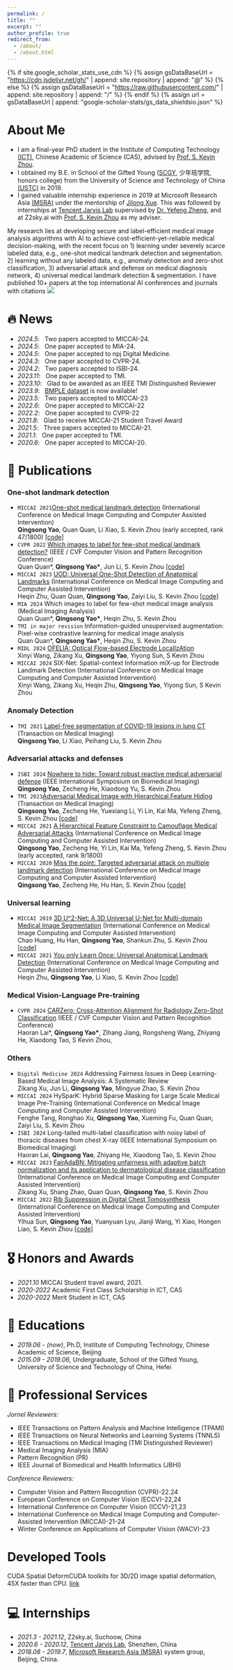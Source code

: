 ```yaml
---
permalink: /
title: ""
excerpt: ""
author_profile: true
redirect_from: 
  - /about/
  - /about.html
---
```


{% if site.google_scholar_stats_use_cdn %}
{% assign gsDataBaseUrl = "https://cdn.jsdelivr.net/gh/" | append: site.repository | append: "@" %}
{% else %}
{% assign gsDataBaseUrl = "https://raw.githubusercontent.com/" | append: site.repository | append: "/" %}
{% endif %}
{% assign url = gsDataBaseUrl | append: "google-scholar-stats/gs_data_shieldsio.json" %}

<span class='anchor' id='about-me'></span>
# About Me

- I am a final-year PhD student in the Institute of Computing Technology [(ICT)](http://english.ict.cas.cn/), Chinese Academic of Science (CAS), advised by [Prof. S. Kevin Zhou](https://sz.ustc.edu.cn/en/en_research_show/42.html). 
- I obtained my B.E. in School of the Gifted Young ([SCGY](https://en.scgy.ustc.edu.cn/), 少年班学院, honors college) from the University of Science and Technology of China [(USTC)](https://en.ustc.edu.cn/) in 2019. 
- I gained valuable internship experience in 2019 at Microsoft Research Asia [(MSRA)](https://www.microsoft.com/en-us/research/lab/microsoft-research-asia/) under the mentorship of [Jilong Xue](https://www.microsoft.com/en-us/research/people/jxue/). This was followed by internships at [Tencent Jarvis Lab](https://jarvislab.tencent.com/index-en.html) supervised by [Dr. Yefeng Zheng](https://sites.google.com/site/yefengzheng/), and at Z2sky.ai with [Prof. S. Kevin Zhou]((https://sz.ustc.edu.cn/en/en_research_show/42.html)) as my adviser.

My research lies at developing secure and label-efficient medical image analysis algorithms with AI to achieve cost-efficient-yet-reliable medical decision-making, with the recent focus on 1) learning under severely scarce labeled data, e.g., one-shot medical landmark detection and segmentation. 2) learning without any labeled data, e.g., anomaly detection and zero-shot classification, 3) adversarial attack and defense on medical diagnosis network, 4) universal medical landmark detection & segmentation. I have published 10+ papers at the top international AI conferences and journals with citations <a href='https://scholar.google.com/citations?user=CMiRzlAAAAAJ'><img src="https://img.shields.io/endpoint?url={{ url | url_encode }}&logo=Google%20Scholar&labelColor=f6f6f6&color=9cf&style=flat&label=citations"></a>

# 🔥 News
- *2024.5*: &nbsp; Two papers accepted to MICCAI-24.
- *2024.5*: &nbsp; One paper accepted to MIA-24.
- *2024.5*: &nbsp; One paper accepted to npj Digital Medicine.
- *2024.3*: &nbsp; One paper accepted to CVPR-24.
- *2024.2*: &nbsp; Two papers accepted to ISBI-24.
- *2023.11*: &nbsp; One paper accepted to TMI.
- *2023.10*: &nbsp; Glad to be awarded as an IEEE TMI Distinguished Reviewer
- *2023.9*: &nbsp; [BMPLE dataset](https://github.com/MIRACLE-Center/Oneshot_landmark_detection) is now available!
- *2023.5*: &nbsp; Two papers accepted to MICCAI-23
- *2022.6*: &nbsp; One paper accepted to MICCAI-22
- *2022.2*: &nbsp; One paper accepted to CVPR-22
- *2021.8*: &nbsp; Glad to receive MICCAI-21 Student Travel Award 
- *2021.5*: &nbsp; Three papers accepted to MICCAI-21.
- *2021.1*: &nbsp; One paper accepted to TMI.
- *2020.6*: &nbsp; One paper accepted to MICCAI-20.

# 📝 Publications 

### One-shot landmark detection

- ``MICCAI 2021``[One-shot medical landmark detection](https://link.springer.com/chapter/10.1007/978-3-030-87196-3_17) (International Conference on Medical Image Computing and Computer Assisted Intervention)\
**Qingsong Yao**, Quan Quan, Li Xiao, S. Kevin Zhou (early accepted, rank 47/1800) [[code]](https://github.com/MIRACLE-Center/Oneshot_landmark_detection)
- ``CVPR 2022`` [Which images to label for few-shot medical landmark detection?](https://openaccess.thecvf.com/content/CVPR2022/papers/Quan_Which_Images_To_Label_for_Few-Shot_Medical_Landmark_Detection_CVPR_2022_paper.pdf) (IEEE / CVF Computer Vision and Pattern Recognition Conference)\
Quan Quan\*,  **Qingsong Yao\***, Jun Li, S. Kevin Zhou [[code]](https://github.com/MIRACLE-Center/Oneshot_landmark_detection)
- ``MICCAI 2023`` [UOD: Universal One-Shot Detection of Anatomical Landmarks](https://link.springer.com/chapter/10.1007/978-3-031-43907-0_3) (International Conference on Medical Image Computing and Computer Assisted Intervention)\
Heqin Zhu, Quan Quan,  **Qingsong Yao**, Zaiyi Liu, S. Kevin Zhou [[code]](https://github.com/heqin-zhu/UOD_universal_oneshot_detection)
- ``MIA 2024`` Which images to label for few-shot medical image analysis (Medical Imaging Analysis)\
Quan Quan\*,  **Qingsong Yao\***, Heqin Zhu, S. Kevin Zhou
- ``TMI in major revision`` Information-guided unsupervised augmentation: Pixel-wise contrastive learning for medical image analysis \
Quan Quan\*,  **Qingsong Yao\***, Heqin Zhu, S. Kevin Zhou
- ``MIDL 2024`` [OFELIA: Optical Flow-based Electrode LocalIzAtion](https://openreview.net/forum?id=8245ExLB4I) \
Xinyi Wang, Zikang Xu, **Qingsong Yao**, Yiyong Sun, S Kevin Zhou
- ``MICCAI 2024`` SIX-Net: Spatial-context Information miX-up for Electrode Landmark Detection (International Conference on Medical Image Computing and Computer Assisted Intervention)\
Xinyi Wang, Zikang Xu, Heqin Zhu, **Qingsong Yao**, Yiyong Sun, S Kevin Zhou

### Anomaly Detection
- ``TMI 2021`` [Label-free segmentation of COVID-19 lesions in lung CT](https://ieeexplore.ieee.org/abstract/document/9385788/) (Transaction on Medical Imaging)\
**Qingsong Yao**, Li Xiao, Peihang Liu, S. Kevin Zhou

### Adversarial attacks and defenses
- ``ISBI 2024`` [Nowhere to hide: Toward robust reactive medical adversarial defense](https://arxiv.org/abs/2111.10969) (IEEE International Symposium on Biomedical Imaging)\
**Qingsong Yao**, Zecheng He, Xiaodong Yu, S. Kevin Zhou
- ``TMI 2023``[Adversarial Medical Image with Hierarchical Feature Hiding](https://ieeexplore.ieee.org/abstract/document/10328635) (Transaction on Medical Imaging)\
**Qingsong Yao**, Zecheng He, Yuexiang Li, Yi Lin, Kai Ma, Yefeng Zheng, S. Kevin Zhou  [[code]](https://github.com/MIRACLE-Center/Hierarchical_Feature_Constraint)
- ``MICCAI 2021`` [A Hierarchical Feature Constraint to Camouflage Medical Adversarial Attacks](https://link.springer.com/chapter/10.1007/978-3-030-87199-4_4) (International Conference on Medical Image Computing and Computer Assisted Intervention)\
**Qingsong Yao**, Zecheng He, Yi Lin, Kai Ma, Yefeng Zheng, S. Kevin Zhou (early accepted, rank 9/1800)
- ``MICCAI 2020`` [Miss the point: Targeted adversarial attack on multiple landmark detection](https://link.springer.com/chapter/10.1007/978-3-030-59719-1_67) (International Conference on Medical Image Computing and Computer Assisted Intervention)\
**Qingsong Yao**, Zecheng He, Hu Han, S. Kevin Zhou [[code]](https://github.com/qsyao/attack_landmark_detection)

### Universal learning
- ``MICCAI 2019`` [3D U^2-Net: A 3D Universal U-Net for Multi-domain Medical Image Segmentation](https://link.springer.com/chapter/10.1007/978-3-030-32245-8_33) (International Conference on Medical Image Computing and Computer Assisted Intervention)\
Chao Huang, Hu Han, **Qingsong Yao**, Shankun Zhu, S. Kevin Zhou [[code]](https://github.com/huangmozhilv/u2net_torch/)
- ``MICCAI 2021`` [You only Learn Once: Universal Anatomical Landmark Detection](https://link.springer.com/chapter/10.1007/978-3-030-87240-3_9) (International Conference on Medical Image Computing and Computer Assisted Intervention)\
Heqin Zhu, **Qingsong Yao**, Li Xiao, S. Kevin Zhou [[code]](https://github.com/ICT-MIRACLE-lab/YOLO_Universal_Anatomical_Landmark_Detection)

### Medical Vision-Language Pre-training
- ``CVPR 2024`` [CARZero: Cross-Attention Alignment for Radiology Zero-Shot Classification](https://arxiv.org/abs/2402.17417) (IEEE / CVF Computer Vision and Pattern Recognition Conference)\
Haoran Lai*, **Qingsong Yao\***, Zihang Jiang, Rongsheng Wang, Zhiyang He, Xiaodong Tao, S Kevin Zhou,

### Others
- ``Digital Medicine 2024`` Addressing Fairness Issues in Deep Learning-Based Medical Image Analysis: A Systematic Review \
Zikang Xu, Jun Li, **Qingsong Yao**, Mingyue Zhao, S. Kevin Zhou
- ``MICCAI 2024`` HySparK: Hybrid Sparse Masking for Large Scale Medical Image Pre-Training (International Conference on Medical Image Computing and Computer Assisted Intervention)\
Fenghe Tang, Ronghao Xu, **Qingsong Yao**, Xueming Fu, Quan Quan, Zaiyi Liu, S. Kevin Zhou
- ``ISBI 2024`` Long-tailed multi-label classification with noisy label of thoracic diseases from chest X-ray (IEEE International Symposium on Biomedical Imaging)\
Haoran Lai, **Qingsong Yao**, Zhiyang He, Xiaodong Tao, S. Kevin Zhou
- ``MICCAI 2023`` [FairAdaBN: Mitigating unfairness with adaptive batch normalization and its application to dermatological disease classification](https://arxiv.org/abs/2303.08325) (International Conference on Medical Image Computing and Computer Assisted Intervention)\
Zikang Xu, Shang Zhao, Quan Quan, **Qingsong Yao**, S. Kevin Zhou
- ``MICCAI 2022`` [Rib Suppression in Digital Chest Tomosynthesis](https://link.springer.com/chapter/10.1007/978-3-031-16431-6_66) (International Conference on Medical Image Computing and Computer Assisted Intervention)\
Yihua Sun, **Qingsong Yao**, Yuanyuan Lyu, Jianji Wang, Yi Xiao, Hongen Liao, S. Kevin Zhou [[code]](https://github.com/sunyh1/Rib-Suppression-in-Digital-Chest-Tomosynthesis)





# 🎖 Honors and Awards
- *2021.10* MICCAI Student travel award, 2021. 
- *2020-2022* Academic First Class Scholarship in ICT, CAS
- *2020-2022* Merit Student in ICT, CAS 

# 📖 Educations
- *2019.06 - (now)*, Ph.D, Institute of Computing Technology, Chinese Academic of Science, Beijing
- *2015.09 - 2019.06*, Undergraduate, School of the Gifted Young, University of Science and Technology of China, Hefei 

# 💬 Professional Services
*Jornel Reviewers:* 
- IEEE Transactions on Pattern Analysis and Machine Intelligence (TPAMI)
- IEEE Transactions on Neural Networks and Learning Systems (TNNLS)
- IEEE Transactions on Medical Imaging (TMI Distinguished Reviewer) 
- Medical Imaging Analysis (MIA)
- Pattern Recognition (PR)
- IEEE Journal of Biomedical and Health Informatics (JBHI)

*Conference Reviewers:* 
- Computer Vision and Pattern Recognition (CVPR)-22.24
- European Conference on Computer Vision (ECCV)-22,24
- International Conference on Computer Vision (ICCV)-21,23
- International Conference on Medical Image Computing and Computer-Assisted Intervention (MICCAI)-21-24
- Winter Conference on Applications of Computer Vision (WACV)-23

# Developed Tools
CUDA Spatial DeformCUDA toolkits for 3D/2D image spatial deformation, 45X faster than CPU. [link](https://github.com/qsyao/cuda_spatial_deform)

# 💻 Internships
- *2021.3 - 2021.12*, Z2sky.ai, Suchoow, China
- *2020.6 - 2020.12*, [Tencent Jarvis Lab](https://jarvislab.tencent.com/index-en.html), Shenzhen, China
- *2018.08 - 2019.7*, [Microsoft Research Asia (MSRA)](https://www.microsoft.com/en-us/research/lab/microsoft-research-asia) system group, Beijing, China.
